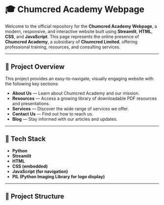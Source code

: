 # 🎓 Chumcred Academy Webpage

Welcome to the official repository for the **Chumcred Academy Webpage**, a modern, responsive, and interactive website built using **Streamlit**, **HTML**, **CSS**, and **JavaScript**. This page represents the online presence of **Chumcred Academy**, a subsidiary of **Chumcred Limited**, offering professional training, resources, and consulting services.

---

## 📌 Project Overview

This project provides an easy-to-navigate, visually engaging website with the following key sections:

- **About Us** — Learn about Chumcred Academy and our mission.
- **Resources** — Access a growing library of downloadable PDF resources and presentations.
- **Services** — Discover the wide range of services we offer.
- **Contact Us** — Find out how to reach us.
- **Blog** — Stay informed with our articles and updates.

---

## 🎨 Tech Stack

- **Python**
- **Streamlit**
- **HTML**
- **CSS (embedded)**
- **JavaScript (for navigation)**
- **PIL (Python Imaging Library for logo display)**

---

## 📂 Project Structure

